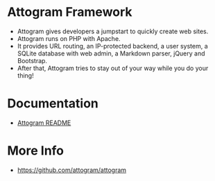 Attogram Framework
==================
* Attogram gives developers a jumpstart to quickly create web sites.
* Attogram runs on PHP with Apache.
* It provides URL routing, an IP-protected backend, a user system, a SQLite database with web admin, a Markdown parser, jQuery and Bootstrap.
* After that, Attogram tries to stay out of your way while you do your thing!

Documentation
=============
* [Attogram README](actions/README.md)

More Info
=========
* https://github.com/attogram/attogram

